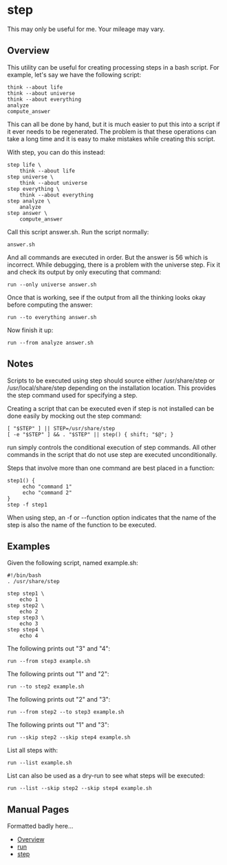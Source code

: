 # step

This may only be useful for me. Your mileage may vary.

## Overview

This utility can be useful for creating processing steps in a bash script. For
example, let's say we have the following script:

    think --about life
    think --about universe
    think --about everything
    analyze
    compute_answer

This can all be done by hand, but it is much easier to put this into a script
if it ever needs to be regenerated. The problem is that these operations can
take a long time and it is easy to make mistakes while creating this script.

With step, you can do this instead:

    step life \
        think --about life
    step universe \
        think --about universe
    step everything \
        think --about everything
    step analyze \
        analyze
    step answer \
        compute_answer

Call this script answer.sh. Run the script normally:

    answer.sh

And all commands are executed in order. But the answer is 56 which is
incorrect. While debugging, there is a problem with the universe step. Fix it
and check its output by only executing that command:

    run --only universe answer.sh

Once that is working, see if the output from all the thinking looks okay
before computing the answer:

    run --to everything answer.sh

Now finish it up:

    run --from analyze answer.sh

## Notes

Scripts to be executed using step should source either /usr/share/step or
/usr/local/share/step depending on the installation location. This provides
the step command used for specifying a step.

Creating a script that can be executed even if step is not installed can be
done easily by mocking out the step command:


    [ "$STEP" ] || STEP=/usr/share/step
    [ -e "$STEP" ] && . "$STEP" || step() { shift; "$@"; }

run simply controls the conditional execution of step commands. All other
commands in the script that do not use step are executed unconditionally.

Steps that involve more than one command are best placed in a function:


    step1() {
         echo "command 1"
         echo "command 2"
    }
    step -f step1

When using step, an -f or --function option indicates that the name of the
step is also the name of the function to be executed.

## Examples

Given the following script, named example.sh:

    #!/bin/bash
    . /usr/share/step

    step step1 \
        echo 1
    step step2 \
        echo 2
    step step3 \
        echo 3
    step step4 \
        echo 4

The following prints out "3" and "4":

    run --from step3 example.sh

The following prints out "1" and "2":

    run --to step2 example.sh

The following prints out "2" and "3":

    run --from step2 --to step3 example.sh

The following prints out "1" and "3":

    run --skip step2 --skip step4 example.sh

List all steps with:

    run --list example.sh

List can also be used as a dry-run to see what steps will be executed:

    run --list --skip step2 --skip step4 example.sh

## Manual Pages

Formatted badly here...

* [Overview](doc/step-overview.7.rst)
* [run](doc/run.1.rst)
* [step](doc/step.7.rst)




